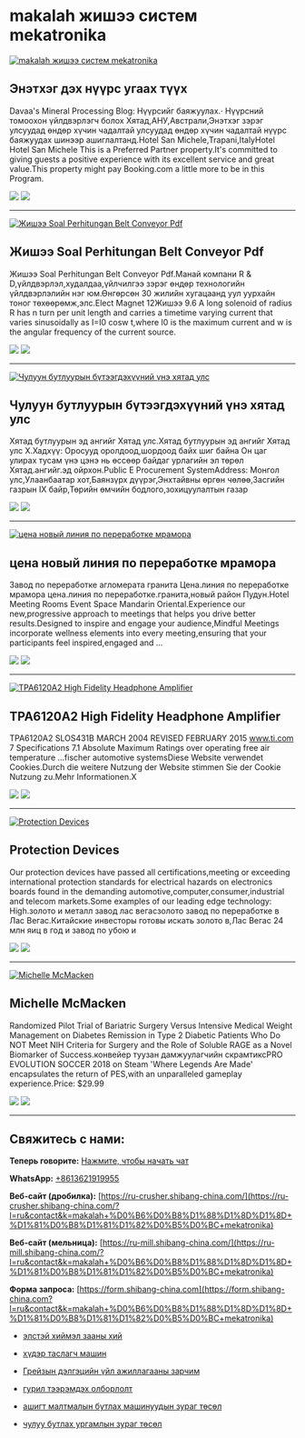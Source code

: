 # makalah жишээ систем mekatronika

<a href="https://swt.shibang-china.com/?l=ru&img&k=makalah+%D0%B6%D0%B8%D1%88%D1%8D%D1%8D+%D1%81%D0%B8%D1%81%D1%82%D0%B5%D0%BC+mekatronika" target="_blank">![makalah жишээ систем mekatronika](http://static.shibang-china.com/all-800x300/348.jpg)</a>

## Энэтхэг дэх нүүрс угаах түүх
Davaa's Mineral Processing Blog: Нүүрсийг баяжуулах.&#183; Нүүрсний томоохон үйлдвэрлэгч болох Хятад,АНУ,Австрали,Энэтхэг зэрэг улсуудад өндөр хүчин чадалтай улсуудад өндөр хүчин чадалтай нүүрс баяжуудах шинээр ашиглалтанд.Hotel San Michele,Trapani,ItalyHotel Hotel San Michele This is a Preferred Partner property.It's committed to giving guests a positive experience with its excellent service and great value.This property might pay Booking.com a little more to be in this Program.


<a href="https://whatsapp.shibangsoft.com/WhatsApp.php" target="_blank" title="WhatsApp">![](http://static.shibang-china.com/icon/whatsapp.png)</a> <a href="https://swt.shibang-china.com/?l=ru&icon&k=makalah+%D0%B6%D0%B8%D1%88%D1%8D%D1%8D+%D1%81%D0%B8%D1%81%D1%82%D0%B5%D0%BC+mekatronika" target="_blank">![](http://static.shibang-china.com/icon/chat-ru.png)</a>

---

<a href="https://swt.shibang-china.com/?l=ru&img&k=makalah+%D0%B6%D0%B8%D1%88%D1%8D%D1%8D+%D1%81%D0%B8%D1%81%D1%82%D0%B5%D0%BC+mekatronika" target="_blank">![Жишээ Soal Perhitungan Belt Conveyor Pdf](http://static.shibang-china.com/all-800x300/98.jpg)</a>

## Жишээ Soal Perhitungan Belt Conveyor Pdf
Жишээ Soal Perhitungan Belt Conveyor Pdf.Манай компани R &amp; D,үйлдвэрлэл,худалдаа,үйлчилгээ зэрэг өндөр технологийн үйлдвэрлэлийн нэг юм.Өнгөрсөн 30 жилийн хугацаанд уул уурхайн тоног төхөөрөмж,элс.Elect Magnet 12Жишээ 9.6 A long solenoid of radius R has n turn per unit length and carries a timetime varying current that varies sinusoidally as I=I0 cosw t,where I0 is the maximum current and w is the angular frequency of the current source.


<a href="https://whatsapp.shibangsoft.com/WhatsApp.php" target="_blank" title="WhatsApp">![](http://static.shibang-china.com/icon/whatsapp.png)</a> <a href="https://swt.shibang-china.com/?l=ru&icon&k=makalah+%D0%B6%D0%B8%D1%88%D1%8D%D1%8D+%D1%81%D0%B8%D1%81%D1%82%D0%B5%D0%BC+mekatronika" target="_blank">![](http://static.shibang-china.com/icon/chat-ru.png)</a>

---

<a href="https://swt.shibang-china.com/?l=ru&img&k=makalah+%D0%B6%D0%B8%D1%88%D1%8D%D1%8D+%D1%81%D0%B8%D1%81%D1%82%D0%B5%D0%BC+mekatronika" target="_blank">![Чулуун бутлуурын бүтээгдэхүүний үнэ хятад улс](http://static.shibang-china.com/all-800x300/1418.jpg)</a>

## Чулуун бутлуурын бүтээгдэхүүний үнэ хятад улс
Хятад бутлуурын эд ангийг Хятад улс.Хятад бутлуурын эд ангийг Хятад улс Х.Хадхүү: Оросууд оролдоод,шордоод байх шиг байна Он цаг улирах тусам үнэ цэнэ нь өссөөр байдаг урлагийн эл төрөл Хятад.ангийг.эд ойрхон.Public E Procurement SystemAddress: Монгол улс,Улаанбаатар хот,Баянзүрх дүүрэг,Энхтайвны өргөн чөлөө,Засгийн газрын IX байр,Төрийн өмчийн бодлого,зохицуулалтын газар


<a href="https://whatsapp.shibangsoft.com/WhatsApp.php" target="_blank" title="WhatsApp">![](http://static.shibang-china.com/icon/whatsapp.png)</a> <a href="https://swt.shibang-china.com/?l=ru&icon&k=makalah+%D0%B6%D0%B8%D1%88%D1%8D%D1%8D+%D1%81%D0%B8%D1%81%D1%82%D0%B5%D0%BC+mekatronika" target="_blank">![](http://static.shibang-china.com/icon/chat-ru.png)</a>

---

<a href="https://swt.shibang-china.com/?l=ru&img&k=makalah+%D0%B6%D0%B8%D1%88%D1%8D%D1%8D+%D1%81%D0%B8%D1%81%D1%82%D0%B5%D0%BC+mekatronika" target="_blank">![цена новый линия по переработке мрамора](http://static.shibang-china.com/all-800x300/413.jpg)</a>

## цена новый линия по переработке мрамора
Завод по переработке агломерата гранита Цена.линия по переработке мрамора цена.линия по переработке.гранита,новый район Пудун.Hotel Meeting Rooms Event Space Mandarin Oriental.Experience our new,progressive approach to meetings that helps you drive better results.Designed to inspire and engage your audience,Mindful Meetings incorporate wellness elements into every meeting,ensuring that your participants feel inspired,engaged and …


<a href="https://whatsapp.shibangsoft.com/WhatsApp.php" target="_blank" title="WhatsApp">![](http://static.shibang-china.com/icon/whatsapp.png)</a> <a href="https://swt.shibang-china.com/?l=ru&icon&k=makalah+%D0%B6%D0%B8%D1%88%D1%8D%D1%8D+%D1%81%D0%B8%D1%81%D1%82%D0%B5%D0%BC+mekatronika" target="_blank">![](http://static.shibang-china.com/icon/chat-ru.png)</a>

---

<a href="https://swt.shibang-china.com/?l=ru&img&k=makalah+%D0%B6%D0%B8%D1%88%D1%8D%D1%8D+%D1%81%D0%B8%D1%81%D1%82%D0%B5%D0%BC+mekatronika" target="_blank">![TPA6120A2 High Fidelity Headphone Amplifier](http://static.shibang-china.com/all-800x300/545.jpg)</a>

## TPA6120A2 High Fidelity Headphone Amplifier
TPA6120A2 SLOS431B MARCH 2004 REVISED FEBRUARY 2015 www.ti.com 7 Specifications 7.1 Absolute Maximum Ratings over operating free air temperature …fischer automotive systemsDiese Website verwendet Cookies.Durch die weitere Nutzung der Website stimmen Sie der Cookie Nutzung zu.Mehr Informationen.X


<a href="https://whatsapp.shibangsoft.com/WhatsApp.php" target="_blank" title="WhatsApp">![](http://static.shibang-china.com/icon/whatsapp.png)</a> <a href="https://swt.shibang-china.com/?l=ru&icon&k=makalah+%D0%B6%D0%B8%D1%88%D1%8D%D1%8D+%D1%81%D0%B8%D1%81%D1%82%D0%B5%D0%BC+mekatronika" target="_blank">![](http://static.shibang-china.com/icon/chat-ru.png)</a>

---

<a href="https://swt.shibang-china.com/?l=ru&img&k=makalah+%D0%B6%D0%B8%D1%88%D1%8D%D1%8D+%D1%81%D0%B8%D1%81%D1%82%D0%B5%D0%BC+mekatronika" target="_blank">![Protection Devices](http://static.shibang-china.com/all-800x300/89.jpg)</a>

## Protection Devices
Our protection devices have passed all certifications,meeting or exceeding international protection standards for electrical hazards on electronics boards found in the demanding automotive,computer,consumer,industrial and telecom markets.Some examples of our leading edge technology: High.золото и металл завод лас вегасзолото завод по переработке в Лас Вегас.Китайские инвесторы готовы искать золото в,Лас Вегас 24 млн яиц в год и завод по убою и


<a href="https://whatsapp.shibangsoft.com/WhatsApp.php" target="_blank" title="WhatsApp">![](http://static.shibang-china.com/icon/whatsapp.png)</a> <a href="https://swt.shibang-china.com/?l=ru&icon&k=makalah+%D0%B6%D0%B8%D1%88%D1%8D%D1%8D+%D1%81%D0%B8%D1%81%D1%82%D0%B5%D0%BC+mekatronika" target="_blank">![](http://static.shibang-china.com/icon/chat-ru.png)</a>

---

<a href="https://swt.shibang-china.com/?l=ru&img&k=makalah+%D0%B6%D0%B8%D1%88%D1%8D%D1%8D+%D1%81%D0%B8%D1%81%D1%82%D0%B5%D0%BC+mekatronika" target="_blank">![Michelle McMacken](http://static.shibang-china.com/all-800x300/789.jpg)</a>

## Michelle McMacken
Randomized Pilot Trial of Bariatric Surgery Versus Intensive Medical Weight Management on Diabetes Remission in Type 2 Diabetic Patients Who Do NOT Meet NIH Criteria for Surgery and the Role of Soluble RAGE as a Novel Biomarker of Success.конвейер туузан дамжуулагчийн скрамтиксPRO EVOLUTION SOCCER 2018 on Steam 'Where Legends Are Made' encapsulates the return of PES,with an unparalleled gameplay experience.Price: $29.99


<a href="https://whatsapp.shibangsoft.com/WhatsApp.php" target="_blank" title="WhatsApp">![](http://static.shibang-china.com/icon/whatsapp.png)</a> <a href="https://swt.shibang-china.com/?l=ru&icon&k=makalah+%D0%B6%D0%B8%D1%88%D1%8D%D1%8D+%D1%81%D0%B8%D1%81%D1%82%D0%B5%D0%BC+mekatronika" target="_blank">![](http://static.shibang-china.com/icon/chat-ru.png)</a>

---
## Свяжитесь с нами:

**Теперь говорите:** [Нажмите, чтобы начать чат](https://swt.shibang-china.com?l=ru&contact&k=makalah+%D0%B6%D0%B8%D1%88%D1%8D%D1%8D+%D1%81%D0%B8%D1%81%D1%82%D0%B5%D0%BC+mekatronika)

**WhatsApp:**  [+8613621919955](https://whatsapp.shibangsoft.com/WhatsApp.php)

**Веб-сайт (дробилка):** [https://ru-crusher.shibang-china.com/](https://ru-crusher.shibang-china.com/?l=ru&contact&k=makalah+%D0%B6%D0%B8%D1%88%D1%8D%D1%8D+%D1%81%D0%B8%D1%81%D1%82%D0%B5%D0%BC+mekatronika)

**Веб-сайт (мельница):** [https://ru-mill.shibang-china.com/](https://ru-mill.shibang-china.com/?l=ru&contact&k=makalah+%D0%B6%D0%B8%D1%88%D1%8D%D1%8D+%D1%81%D0%B8%D1%81%D1%82%D0%B5%D0%BC+mekatronika)

**Форма запроса:** [https://form.shibang-china.com](https://form.shibang-china.com?l=ru&contact&k=makalah+%D0%B6%D0%B8%D1%88%D1%8D%D1%8D+%D1%81%D0%B8%D1%81%D1%82%D0%B5%D0%BC+mekatronika)

* [элстэй хиймэл зааны хий](../129/%D1%8D%D0%BB%D1%81%D1%82%D1%8D%D0%B9%20%D1%85%D0%B8%D0%B9%D0%BC%D1%8D%D0%BB%20%D0%B7%D0%B0%D0%B0%D0%BD%D1%8B%20%D1%85%D0%B8%D0%B9.md)

* [хүдэр таслагч машин](../129/%D1%85%D2%AF%D0%B4%D1%8D%D1%80%20%D1%82%D0%B0%D1%81%D0%BB%D0%B0%D0%B3%D1%87%20%D0%BC%D0%B0%D1%88%D0%B8%D0%BD.md)

* [Грейзын дэлгэцийн үйл ажиллагааны зарчим](../128/%D0%93%D1%80%D0%B5%D0%B9%D0%B7%D1%8B%D0%BD%20%D0%B4%D1%8D%D0%BB%D0%B3%D1%8D%D1%86%D0%B8%D0%B9%D0%BD%20%D2%AF%D0%B9%D0%BB%20%D0%B0%D0%B6%D0%B8%D0%BB%D0%BB%D0%B0%D0%B3%D0%B0%D0%B0%D0%BD%D1%8B%20%D0%B7%D0%B0%D1%80%D1%87%D0%B8%D0%BC.md)

* [гурил тээрэмдэх олборлолт](../127/%D0%B3%D1%83%D1%80%D0%B8%D0%BB%20%D1%82%D1%8D%D1%8D%D1%80%D1%8D%D0%BC%D0%B4%D1%8D%D1%85%20%D0%BE%D0%BB%D0%B1%D0%BE%D1%80%D0%BB%D0%BE%D0%BB%D1%82.md)

* [ашигт малтмалын бутлах машинуудын зураг төсөл](../128/%D0%B0%D1%88%D0%B8%D0%B3%D1%82%20%D0%BC%D0%B0%D0%BB%D1%82%D0%BC%D0%B0%D0%BB%D1%8B%D0%BD%20%D0%B1%D1%83%D1%82%D0%BB%D0%B0%D1%85%20%D0%BC%D0%B0%D1%88%D0%B8%D0%BD%D1%83%D1%83%D0%B4%D1%8B%D0%BD%20%D0%B7%D1%83%D1%80%D0%B0%D0%B3%20%D1%82%D3%A9%D1%81%D3%A9%D0%BB.md)

* [чулуу бутлах ургамлын зураг төсөл](../129/%D1%87%D1%83%D0%BB%D1%83%D1%83%20%D0%B1%D1%83%D1%82%D0%BB%D0%B0%D1%85%20%D1%83%D1%80%D0%B3%D0%B0%D0%BC%D0%BB%D1%8B%D0%BD%20%D0%B7%D1%83%D1%80%D0%B0%D0%B3%20%D1%82%D3%A9%D1%81%D3%A9%D0%BB.md)